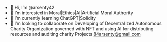 - 👋 Hi, I’m @arsenty42
- 👀 I’m interested in Moral|Ethics|AI|Artificial Moral Authority
- 🌱 I’m currently learning ChatGPT|Solidity
- 💞️ I’m looking to collaborate on Developing of Decentralized Autonomous Charity Organization governed with NFT and using AI for distributing resources and auditing charity Projects
84arsenty@gmail.com

<!---
arsenty42/arsenty42 is a ✨ special ✨ repository because its `README.md` (this file) appears on your GitHub profile.
You can click the Preview link to take a look at your changes.
--->

